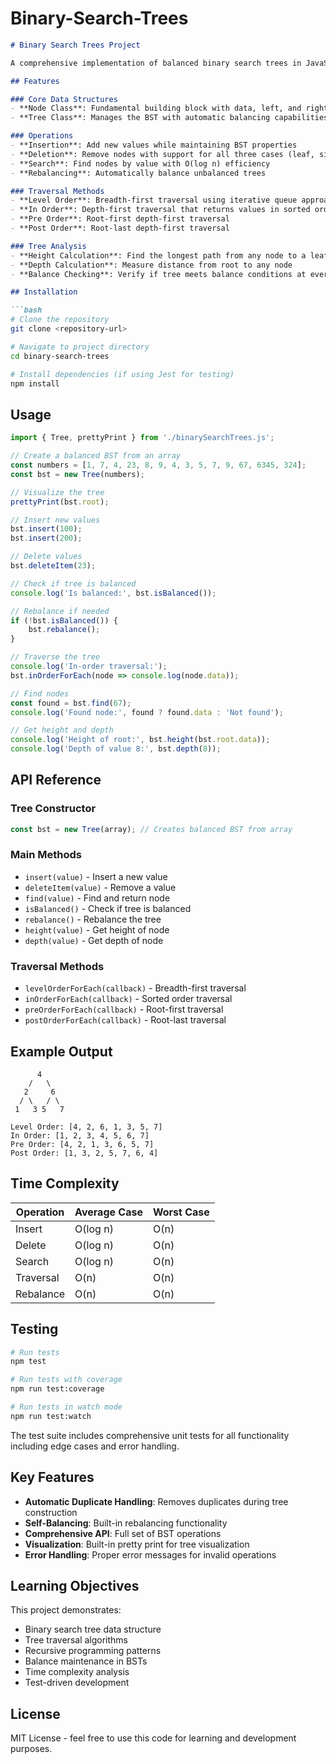 # Binary-Search-Trees
```markdown
# Binary Search Trees Project

A comprehensive implementation of balanced binary search trees in JavaScript, featuring all essential operations and traversal methods.

## Features

### Core Data Structures
- **Node Class**: Fundamental building block with data, left, and right pointers
- **Tree Class**: Manages the BST with automatic balancing capabilities

### Operations
- **Insertion**: Add new values while maintaining BST properties
- **Deletion**: Remove nodes with support for all three cases (leaf, single child, two children)
- **Search**: Find nodes by value with O(log n) efficiency
- **Rebalancing**: Automatically balance unbalanced trees

### Traversal Methods
- **Level Order**: Breadth-first traversal using iterative queue approach
- **In Order**: Depth-first traversal that returns values in sorted order
- **Pre Order**: Root-first depth-first traversal
- **Post Order**: Root-last depth-first traversal

### Tree Analysis
- **Height Calculation**: Find the longest path from any node to a leaf
- **Depth Calculation**: Measure distance from root to any node
- **Balance Checking**: Verify if tree meets balance conditions at every node

## Installation

```bash
# Clone the repository
git clone <repository-url>

# Navigate to project directory
cd binary-search-trees

# Install dependencies (if using Jest for testing)
npm install
```

## Usage

```javascript
import { Tree, prettyPrint } from './binarySearchTrees.js';

// Create a balanced BST from an array
const numbers = [1, 7, 4, 23, 8, 9, 4, 3, 5, 7, 9, 67, 6345, 324];
const bst = new Tree(numbers);

// Visualize the tree
prettyPrint(bst.root);

// Insert new values
bst.insert(100);
bst.insert(200);

// Delete values
bst.deleteItem(23);

// Check if tree is balanced
console.log('Is balanced:', bst.isBalanced());

// Rebalance if needed
if (!bst.isBalanced()) {
    bst.rebalance();
}

// Traverse the tree
console.log('In-order traversal:');
bst.inOrderForEach(node => console.log(node.data));

// Find nodes
const found = bst.find(67);
console.log('Found node:', found ? found.data : 'Not found');

// Get height and depth
console.log('Height of root:', bst.height(bst.root.data));
console.log('Depth of value 8:', bst.depth(8));
```

## API Reference

### Tree Constructor
```javascript
const bst = new Tree(array); // Creates balanced BST from array
```

### Main Methods
- `insert(value)` - Insert a new value
- `deleteItem(value)` - Remove a value
- `find(value)` - Find and return node
- `isBalanced()` - Check if tree is balanced
- `rebalance()` - Rebalance the tree
- `height(value)` - Get height of node
- `depth(value)` - Get depth of node

### Traversal Methods
- `levelOrderForEach(callback)` - Breadth-first traversal
- `inOrderForEach(callback)` - Sorted order traversal
- `preOrderForEach(callback)` - Root-first traversal
- `postOrderForEach(callback)` - Root-last traversal

## Example Output

```
      4
    /   \
   2     6
  / \   / \
 1   3 5   7

Level Order: [4, 2, 6, 1, 3, 5, 7]
In Order: [1, 2, 3, 4, 5, 6, 7]
Pre Order: [4, 2, 1, 3, 6, 5, 7]
Post Order: [1, 3, 2, 5, 7, 6, 4]
```

## Time Complexity

| Operation | Average Case | Worst Case |
|-----------|-------------|------------|
| Insert    | O(log n)    | O(n)       |
| Delete    | O(log n)    | O(n)       |
| Search    | O(log n)    | O(n)       |
| Traversal | O(n)        | O(n)       |
| Rebalance | O(n)        | O(n)       |

## Testing

```bash
# Run tests
npm test

# Run tests with coverage
npm run test:coverage

# Run tests in watch mode
npm run test:watch
```

The test suite includes comprehensive unit tests for all functionality including edge cases and error handling.

## Key Features

- **Automatic Duplicate Handling**: Removes duplicates during tree construction
- **Self-Balancing**: Built-in rebalancing functionality
- **Comprehensive API**: Full set of BST operations
- **Visualization**: Built-in pretty print for tree visualization
- **Error Handling**: Proper error messages for invalid operations

## Learning Objectives

This project demonstrates:
- Binary search tree data structure
- Tree traversal algorithms
- Recursive programming patterns
- Balance maintenance in BSTs
- Time complexity analysis
- Test-driven development

## License

MIT License - feel free to use this code for learning and development purposes.
```